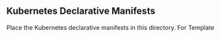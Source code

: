 ## Kubernetes Declarative Manifests 

Place the Kubernetes declarative manifests in this directory.
For Template 